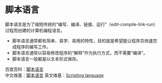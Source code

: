 # 脚本语言

脚本语言是为了缩短传统的“编写、编译、链接、运行”（edit-compile-link-run）过程而创建的计算机编程语言。

- 脚本语言通常都有简单、易学、易用的特性，目的就是希望能让程序员快速完成程序的编写工作。
- 脚本语言通常以容易修改程序的“解释”作为执行方式，而不需要“编译”。
- 脚本语言一般都是以文本形式保存。

百度百科：[脚本语言](https://baike.baidu.com/item/脚本语言/1379708?fr=aladdin)  
中文维基：[脚本语言](ttps://zh.wikipedia.org/wiki/脚本语言)
英文维基：[Scripting language](https://en.wikipedia.org/wiki/Scripting_language)
